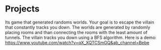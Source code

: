 # Projects
Its game that generated randoms worlds. Your goal is to escape the villain that constantly tracks you down. The worlds are generated by randomly placing rooms and than connecting the rooms with the least amount of tunnels. The villain tracks you down using a BFS algorithm.
Here is a demo:
https://www.youtube.com/watch?v=qX_XQTCSmGQ&ab_channel=Bebe
